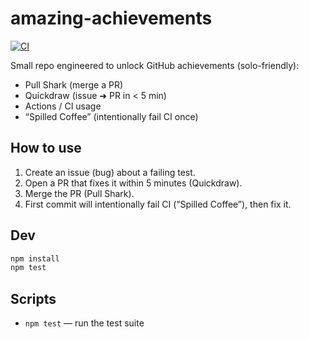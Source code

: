 ﻿# amazing-achievements

[![CI](https://github.com/<your-username>/amazing-achievements/actions/workflows/ci.yml/badge.svg)](https://github.com/<your-username>/amazing-achievements/actions/workflows/ci.yml)
 

Small repo engineered to unlock GitHub achievements (solo-friendly):
- Pull Shark (merge a PR)
- Quickdraw (issue ➜ PR in < 5 min)
- Actions / CI usage
- “Spilled Coffee” (intentionally fail CI once)

## How to use
1. Create an issue (bug) about a failing test.
2. Open a PR that fixes it within 5 minutes (Quickdraw).
3. Merge the PR (Pull Shark).
4. First commit will intentionally fail CI (“Spilled Coffee”), then fix it.

## Dev
```bash
npm install
npm test
```

## Scripts

- `npm test` — run the test suite
